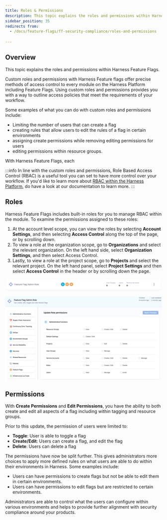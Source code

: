 ```yaml
---
title: Roles & Permissions
description: This topic explains the roles and permissions within Harness Feature Flags. 
sidebar_position: 35
redirects from:
  - /docs/feature-flags/ff-security-compliance/roles-and-permissions

---
```


## Overview

This topic explains the roles and permissions within Harness Feature Flags. 

Custom roles and permissions with Harness Feature flags offer precise methods of access control to every module on the Harness Platform including Feature Flags. Using custom roles and permissions provides you with a way to outline access policies that meet the requirements of your workflow. 

Some examples of what you can do with custom roles and permissions include: 

 - Limiting the number of users that can create a flag
 - creating rules that allow users to edit the rules of a flag in certain environments
 - assigning create permissions while removing editing permissions for users
 - editing permissions within resource groups.

With Harness Feature Flags, each

:::info
In line with the custom roles and permissions, Role Based Access Control (RBAC) is a useful tool you can set to have more control over your workflow. If you'd like to learn more about [RBAC within the Harness Platform](../../platform/role-based-access-control/rbac-in-harness.md), do have a look at our documentation to learn more.
:::

## Roles

Harness Feature Flags includes built-in roles for you to manage RBAC within the module. To examine the permissions assigned to these roles:

 1. At the account level scope, you can view the roles by selecting **Account Settings**, and then selecting **Access Control** along the top of the page, or by scrolling down.
 2. To view a role at the organization scope, go to **Organizations** and select the relevant organization. On the left hand side, select **Organization Settings**, and then select Access Control.
 3. Lastly, to view a role at the project scope, go to **Projects** and select the relevant project.  On the left hand panel, select **Project Settings** and then select **Access Control** in the header or by scrolling down the page.

 ![The Feature Flag Admin Role in Harness](./static/ff-feature-flag-admin-role.png)

 
 ![The Feature Flag Admin Role Control Panel in Harness](./static/ff-admin-role-access-control.png)


## Permissions 

With **Create Permissions** and **Edit Permissions**, you have the ability to both create and edit all aspects of a flag including within tagging and resource groups. 

Prior to this update, the permission of users were limited to: 

 - **Toggle**: User is able to toggle a flag
 - **Create/Edit**: Users can create a flag, and edit the flag
 - **Delete**: Users can delete a flag

The permissions have now be split further. This gives administrators more choices to apply more defined rules on what users are able to do within their environments in Harness. Some examples include:

 - Users can have permissions to create flags but not be able to edit them in certain environments. 
 - Users can have permissions to edit flags but are restricted to certain environments. 

Administrators are able to control what the users can configure within various environments and helps to provide further alignment with security compliance around your products. 

<!--This is a comment. Will link pages on hot to edit config, edit permissions and create permission in a separate PR here. -->
